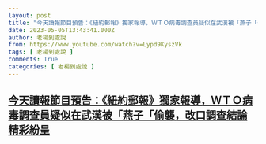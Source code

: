 ```yaml
---
layout: post
title: "今天讀報節目預告：《紐約郵報》獨家報導，ＷＴＯ病毒調查員疑似在武漢被「燕子「偷襲，改口調查結論 精彩紛呈"
date: 2023-05-05T13:43:41.000Z
author: 老楊到處說
from: https://www.youtube.com/watch?v=Lypd9KyszVk
tags: [ 老楊到處說 ]
comments: True
categories: [ 老楊到處說 ]
---
```

<!--1683294221000-->
[今天讀報節目預告：《紐約郵報》獨家報導，ＷＴＯ病毒調查員疑似在武漢被「燕子「偷襲，改口調查結論 精彩紛呈](https://www.youtube.com/watch?v=Lypd9KyszVk)
------

<div>

</div>
